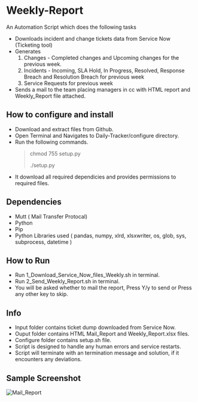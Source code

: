 # Weekly-Report

An Automation Script which does the following tasks
- Downloads incident and change tickets data from Service Now (Ticketing tool)
- Generates
    1. Changes - Completed changes and Upcoming changes for the previous week.
    2. Incidents - Incoming, SLA Hold, In Progress, Resolved, Response Breach and Resolution Breach for previous week
    3. Service Requests for previous week
- Sends a mail to the team placing managers in cc with HTML report and  Weekly_Report file attached.
##


## How to configure and install

- Download and extract files from Github.
- Open Terminal and Navigates to Daily-Tracker/configure directory.
- Run the following commands.
  >  chmod 755 setup.py 
  >
  >  ./setup.py
- It download all required dependicies and provides permissions to required files.
##


## Dependencies

- Mutt ( Mail Transfer Protocal)
- Python
- Pip
- Python Libraries used ( pandas, numpy, xlrd, xlsxwriter, os, glob, sys, subprocess, datetime )
##


## How to Run

- Run 1_Download_Service_Now_files_Weekly.sh in terminal.
- Run 2_Send_Weekly_Report.sh in terminal.
- You will be asked whether to mail the report, Press Y/y to send or Press any other key to skip.
##


## Info
- Input folder contains ticket dump downloaded from Service Now.
- Ouput folder contains HTML Mail_Report and Weekly_Report.xlsx files.
- Configure folder contains setup.sh file.
- Script is designed to handle any human errors and service restarts.
- Script will terminate with an termination message and solution, if it encounters any deviations.
##


## Sample Screenshot

![Mail_Report](./Samples/Mail_Report_Sampl.png)

##
